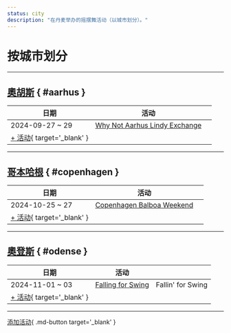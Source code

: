 ```yaml
---
status: city
description: "在丹麦举办的摇摆舞活动（以城市划分）。"
---
```


# 按城市划分

---

## <a id=aarhus></a>[奧胡斯](#aarhus) { #aarhus }

| 日期 | 活动 | |
| --- | --- | --- |
| 2024-09-27 ~ 29 | [Why Not Aarhus Lindy Exchange](why-not-aarhus-lindy-exchange-2024.md) |  |
| [+ 活动](https://github.com/swingdance/events/issues/new?assignees=&labels=add+event&projects=&template=02-add_entity.yml&title=%5B2025%2Fdk%5D%20%3CName%3E&region=dk&province=Aarhus&city=Aarhus&org_id=&date_starts=2025-&date_ends=2025-){ target='_blank' }

---

## <a id=copenhagen></a>[哥本哈根](#copenhagen) { #copenhagen }

| 日期 | 活动 | |
| --- | --- | --- |
| 2024-10-25 ~ 27 | [Copenhagen Balboa Weekend](copenhagen-balboa-weekend-2024.md) |  |
| [+ 活动](https://github.com/swingdance/events/issues/new?assignees=&labels=add+event&projects=&template=02-add_entity.yml&title=%5B2025%2Fdk%5D%20%3CName%3E&region=dk&province=Copenhagen&city=Copenhagen&org_id=&date_starts=2025-&date_ends=2025-){ target='_blank' }

---

## <a id=odense></a>[奧登斯](#odense) { #odense }

| 日期 | 活动 | |
| --- | --- | --- |
| 2024-11-01 ~ 03 | [Falling for Swing](falling-for-swing-2024.md) | Fallin' for Swing |
| [+ 活动](https://github.com/swingdance/events/issues/new?assignees=&labels=add+event&projects=&template=02-add_entity.yml&title=%5B2025%2Fdk%5D%20%3CName%3E&region=dk&province=Odense&city=Odense&org_id=&date_starts=2025-&date_ends=2025-){ target='_blank' }

---

[添加活动](https://github.com/swingdance/events/issues/new?assignees=&labels=add+event&projects=&template=02-add_entity.yml&title=%5Bdk%5D%20%3CName%3E&region=dk&province=&city=&org_id=2025){ .md-button target='_blank' }
